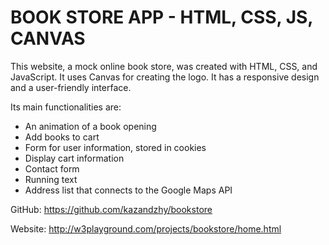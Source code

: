 # BOOK STORE APP - HTML, CSS, JS, CANVAS

This website, a mock online book store, was created with HTML, CSS, and JavaScript. It uses Canvas for creating the logo. It has a responsive design and a user-friendly interface.

Its main functionalities are:
- An animation of a book opening
- Add books to cart
- Form for user information, stored in cookies
- Display cart information
- Contact form
- Running text
- Address list that connects to the Google Maps API

GitHub: https://github.com/kazandzhy/bookstore

Website: http://w3playground.com/projects/bookstore/home.html

